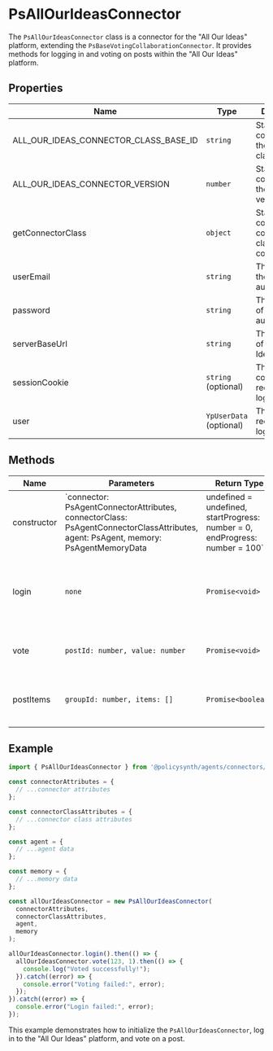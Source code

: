 # PsAllOurIdeasConnector

The `PsAllOurIdeasConnector` class is a connector for the "All Our Ideas" platform, extending the `PsBaseVotingCollaborationConnector`. It provides methods for logging in and voting on posts within the "All Our Ideas" platform.

## Properties

| Name                          | Type                                | Description                                                                 |
|-------------------------------|-------------------------------------|-----------------------------------------------------------------------------|
| ALL_OUR_IDEAS_CONNECTOR_CLASS_BASE_ID | `string`                            | Static constant for the connector class base ID.                            |
| ALL_OUR_IDEAS_CONNECTOR_VERSION       | `number`                            | Static constant for the connector version.                                  |
| getConnectorClass                    | `object`                            | Static object containing the connector class configuration.                 |
| userEmail                            | `string`                            | The email of the user for authentication.                                   |
| password                             | `string`                            | The password of the user for authentication.                                |
| serverBaseUrl                        | `string`                            | The base URL of the "All Our Ideas" server.                                 |
| sessionCookie                        | `string` (optional)                 | The session cookie received after login.                                    |
| user                                 | `YpUserData` (optional)             | The user data received after login.                                         |

## Methods

| Name           | Parameters                                                                 | Return Type | Description                                                                 |
|----------------|----------------------------------------------------------------------------|-------------|-----------------------------------------------------------------------------|
| constructor    | `connector: PsAgentConnectorAttributes, connectorClass: PsAgentConnectorClassAttributes, agent: PsAgent, memory: PsAgentMemoryData | undefined = undefined, startProgress: number = 0, endProgress: number = 100` | `void`      | Initializes the connector with the provided configuration and agent data. |
| login          | `none`                                                                     | `Promise<void>` | Logs in to the "All Our Ideas" platform and sets the session cookie.        |
| vote           | `postId: number, value: number`                                            | `Promise<void>` | Votes on a post with the given ID and value.                                |
| postItems      | `groupId: number, items: []`                                               | `Promise<boolean>` | Placeholder method for posting items to a group.                            |

## Example

```typescript
import { PsAllOurIdeasConnector } from '@policysynth/agents/connectors/collaboration/allOurIdeasConnector.js';

const connectorAttributes = {
  // ...connector attributes
};

const connectorClassAttributes = {
  // ...connector class attributes
};

const agent = {
  // ...agent data
};

const memory = {
  // ...memory data
};

const allOurIdeasConnector = new PsAllOurIdeasConnector(
  connectorAttributes,
  connectorClassAttributes,
  agent,
  memory
);

allOurIdeasConnector.login().then(() => {
  allOurIdeasConnector.vote(123, 1).then(() => {
    console.log("Voted successfully!");
  }).catch((error) => {
    console.error("Voting failed:", error);
  });
}).catch((error) => {
  console.error("Login failed:", error);
});
```

This example demonstrates how to initialize the `PsAllOurIdeasConnector`, log in to the "All Our Ideas" platform, and vote on a post.